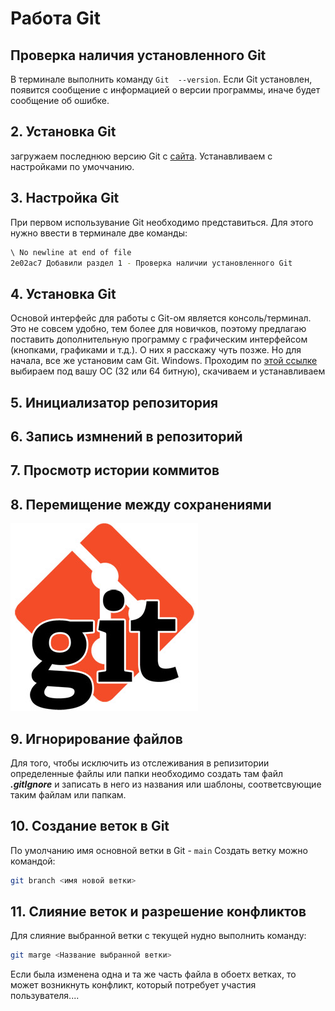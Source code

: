 # Работа Git
## Проверка наличия установленного Git 
В терминале выполнить команду `Git  --version`. Если Git установлен, появится сообщение с информацией о версии программы, иначе будет сообщение об ошибке.
## 2. Установка Git 
загружаем последнюю версию Git с [сайта](https://git-scm.com/). Устанавливаем с настройками по умоччанию.  
## 3. Настройка Git 
При первом использувание Git необходимо представиться. Для этого нужно ввести в терминале две команды: 
```Bash
\ No newline at end of file
2e02ac7 Добавили раздел 1 - Проверка наличии установленного Git
```
## 4. Установка Git 
Основой интерфейс для работы с Git-ом является консоль/терминал. Это не совсем удобно, тем более для новичков, поэтому предлагаю поставить дополнительную программу с графическим интерфейсом (кнопками, графиками и т.д.). О них я расскажу чуть позже.
Но для начала, все же установим сам Git.
Windows. Проходим по [этой ссылке](https://github.com/git-for-windows/git/releases/download/v2.42.0.windows.2/Git-2.42.0.2-64-bit.exe) выбираем под вашу ОС (32 или 64 битную), скачиваем и устанавливаем
## 5. Инициализатор репозитория 
## 6. Запись измнений в репозиторий 
## 7. Просмотр истории коммитов 
## 8. Перемищение между сохранениями 
![logo](55e4c75510c933abb382390fbd9501c6.jpg)
## 9. Игнорирование файлов
Для того, чтобы исключить из отслеживания в репизитории определенные файлы или папки необходимо создать там файл ***.gitIgnore*** и записать в него из названия или шаблоны, соответсвующие таким файлам или папкам.

## 10. Создание веток в Git 
 По умолчанию имя основной ветки в Git - `main`
Создать ветку можно командой:
```Bash
git branch <имя новой ветки>
```
## 11. Слияние веток и разрешение конфликтов
Для слияние выбранной ветки с текущей нудно выполнить команду:
```Bash
git marge <Название выбранной ветки>
```
Если была изменена одна и та же часть файла в обоетх ветках, то может возникнуть конфликт, который потребует участия пользувателя....
